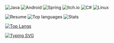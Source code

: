 ![Java](https://img.shields.io/badge/java-%23ED8B00.svg?style=for-the-badge&logo=java&logoColor=white)
![Android](https://img.shields.io/badge/Android-3DDC84?style=for-the-badge&logo=android&logoColor=white)
![Spring](https://img.shields.io/badge/spring-%236DB33F.svg?style=for-the-badge&logo=spring&logoColor=white)
![Itch.io](https://img.shields.io/badge/Itch-%23FF0B34.svg?style=for-the-badge&logo=Itch.io&logoColor=white)
![C#](https://img.shields.io/badge/c%23-%23239120.svg?style=for-the-badge&logo=c-sharp&logoColor=white)
![Linux](https://img.shields.io/badge/Linux-FCC624?style=for-the-badge&logo=linux&logoColor=black)


<img src="https://github-profile-summary-cards.vercel.app/api/cards/profile-details?username=kotmilkmeowtwo&theme=nord_dark" alt="Resume" />
<img src="https://github-profile-summary-cards.vercel.app/api/cards/repos-per-language?username=kotmilkmeowtwo&theme=nord_dark" alt="Top languages" />
<img src="https://github-profile-summary-cards.vercel.app/api/cards/stats?username=kotmilkmeowtwo&theme=nord_dark" alt="Stats" />

[![Top Langs](https://github-readme-stats.vercel.app/api/top-langs/?username=kotmilkmeowtwo)](https://github.com/anuraghazra/github-readme-stats)

[![Typing SVG](https://readme-typing-svg.herokuapp.com?color=%2336BCF7&lines=I+use+arch+btw)](https://git.io/typing-svg)

